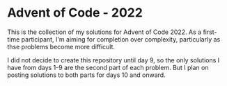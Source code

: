 # Advent of Code - 2022
This is the collection of my solutions for Advent of Code 2022. As a first-time participant, I'm aiming for completion over complexity, particularly as thse problems become more difficult. 

I did not decide to create this repository until day 9, so the only solutions I have from days 1-9 are the second part of each problem. But I plan on posting solutions to both parts for days 10 and onward.
